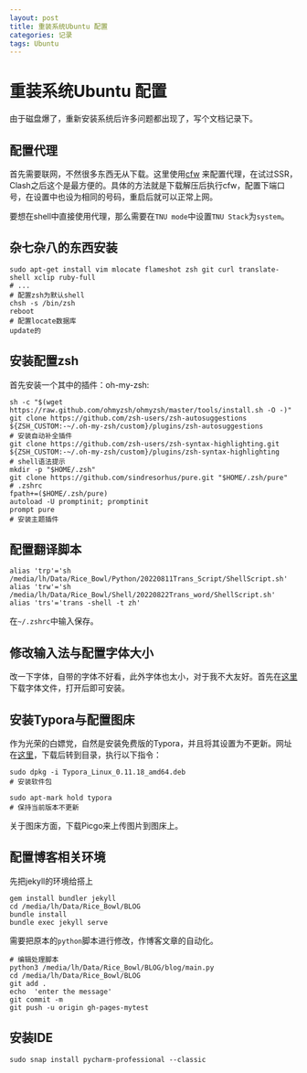 ```yaml
---
layout: post
title: 重装系统Ubuntu 配置
categories: 记录
tags: Ubuntu
---
```

# 重装系统Ubuntu 配置

由于磁盘爆了，重新安装系统后许多问题都出现了，写个文档记录下。

## 配置代理

首先需要联网，不然很多东西无从下载。这里使用[cfw](https://github.com/Fndroid/clash_for_windows_pkg/releases) 来配置代理，在试过SSR，Clash之后这个是最方便的。具体的方法就是下载解压后执行cfw，配置下端口号，在设置中也设为相同的号码，重启后就可以正常上网。

要想在shell中直接使用代理，那么需要在`TNU mode`中设置`TNU Stack`为`system`。

## 杂七杂八的东西安装

```shell
sudo apt-get install vim mlocate flameshot zsh git curl translate-shell xclip ruby-full
# ...
# 配置zsh为默认shell
chsh -s /bin/zsh
reboot
# 配置locate数据库
update的
```

## 安装配置zsh

首先安装一个其中的插件：oh-my-zsh:

```shell
sh -c "$(wget https://raw.github.com/ohmyzsh/ohmyzsh/master/tools/install.sh -O -)"
git clone https://github.com/zsh-users/zsh-autosuggestions ${ZSH_CUSTOM:-~/.oh-my-zsh/custom}/plugins/zsh-autosuggestions
# 安装自动补全插件
git clone https://github.com/zsh-users/zsh-syntax-highlighting.git ${ZSH_CUSTOM:-~/.oh-my-zsh/custom}/plugins/zsh-syntax-highlighting
# shell语法提示
mkdir -p "$HOME/.zsh"
git clone https://github.com/sindresorhus/pure.git "$HOME/.zsh/pure"
# .zshrc
fpath+=($HOME/.zsh/pure)
autoload -U promptinit; promptinit
prompt pure
# 安装主题插件

```

## 配置翻译脚本

```shell
alias 'trp'='sh /media/lh/Data/Rice_Bowl/Python/20220811Trans_Script/ShellScript.sh'
alias 'trw'='sh /media/lh/Data/Rice_Bowl/Shell/20220822Trans_word/ShellScript.sh'
alias 'trs'='trans -shell -t zh'
```

在`~/.zshrc`中输入保存。

## 修改输入法与配置字体大小

改一下字体，自带的字体不好看，此外字体也太小，对于我不大友好。首先在[这里](http://xiazaiziti.com/55657.html)下载字体文件，打开后即可安装。

## 安装Typora与配置图床

作为光荣的白嫖党，自然是安装免费版的Typora，并且将其设置为不更新。网址在[这里](https://zahui.fan/posts/64b52e0d/)，下载后转到目录，执行以下指令：

```shell
sudo dpkg -i Typora_Linux_0.11.18_amd64.deb 
# 安装软件包

sudo apt-mark hold typora
# 保持当前版本不更新
```

关于图床方面，下载Picgo来上传图片到图床上。

## 配置博客相关环境

先把jekyll的环境给搭上

```shell
gem install bundler jekyll
cd /media/lh/Data/Rice_Bowl/BLOG
bundle install
bundle exec jekyll serve
```

需要把原本的`python`脚本进行修改，作博客文章的自动化。

```shell
# 编辑处理脚本
python3 /media/lh/Data/Rice_Bowl/BLOG/blog/main.py
cd /media/lh/Data/Rice_Bowl/BLOG
git add .
echo  'enter the message'
git commit -m 
git push -u origin gh-pages-mytest
```

## 安装IDE

```shell
sudo snap install pycharm-professional --classic
```

